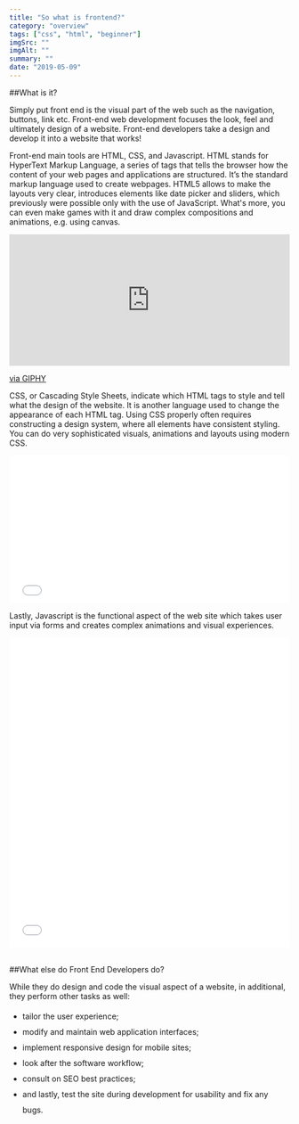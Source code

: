 ```yaml
---
title: "So what is frontend?"
category: "overview"
tags: ["css", "html", "beginner"]
imgSrc: ""
imgAlt: ""
summary: ""
date: "2019-05-09"
---
```


##What is it?

Simply put front end is the visual part of the web such as the navigation, buttons, link etc. Front-end web development focuses the look, feel and ultimately design of a website. Front-end developers take a design and develop it into a website that works!

Front-end main tools are HTML, CSS, and Javascript. HTML stands for HyperText Markup Language, a series of  tags that tells the browser how the content of your web pages and applications are structured. It’s the standard markup language used to create webpages. HTML5 allows to make the layouts very clear, introduces elements like date picker and sliders, which previously were possible only with the use of JavaScript. What's more, you can even make games with it and draw complex compositions and animations, e.g. using canvas.

<iframe src="https://giphy.com/embed/5brYCiyM9khYIag593" height="236" style="width: 100%;" frameBorder="0" class="giphy-embed" allowFullScreen></iframe><p><a href="https://giphy.com/gifs/5brYCiyM9khYIag593">via GIPHY</a></p>

CSS, or Cascading Style Sheets, indicate which HTML tags to style and tell what the design of the website. It is another language used to change the appearance of each HTML tag. Using CSS properly often requires constructing a design system, where all elements have consistent styling. You can do very sophisticated visuals, animations and layouts using modern CSS.
<iframe height="265" style="width: 100%;" scrolling="no" title="Alex the CSS Husky" src="//codepen.io/davidkpiano/embed/wMqXea/?height=265&theme-id=0&default-tab=result" frameborder="no" allowtransparency="true" allowfullscreen="true">
  See the Pen <a href='https://codepen.io/davidkpiano/pen/wMqXea/'>Alex the CSS Husky</a> by David Khourshid
    (<a href='https://codepen.io/davidkpiano'>@davidkpiano</a>) on <a href='https://codepen.io'>CodePen</a>.
    </iframe>
<script async src="https://static.codepen.io/assets/embed/ei.js"></script>

Lastly, Javascript is the functional aspect of the web site which takes user input via forms and creates complex animations and visual experiences.

<iframe height="556" style="width: 100%;" scrolling="no" title="React Animated BB-8" src="//codepen.io/bullerb/embed/gMpxNZ/?height=556&theme-id=0&default-tab=result" frameborder="no" allowtransparency="true" allowfullscreen="true">
  See the Pen <a href='https://codepen.io/bullerb/pen/gMpxNZ/'>React Animated BB-8</a> by Brad Colthurst
    (<a href='https://codepen.io/bullerb'>@bullerb</a>) on <a href='https://codepen.io'>CodePen</a>.
    </iframe>

<br/>
<br/>


##What else do Front End Developers do?

While they do design and code the visual aspect of a website, in additional, they perform other tasks as well:
<ul style="line-height: 2;">
  <li>
    tailor the user experience;
  </li>
  <li>
    modify and maintain web application interfaces;
  </li>
  <li>
    implement responsive design for mobile sites;
  </li>
  <li>
    look after the software workflow;
  </li>
  <li>
    consult on SEO best practices;
  </li>
  <li>
    and lastly, test the site during development for usability and fix any bugs.
  </li>
</ul>
